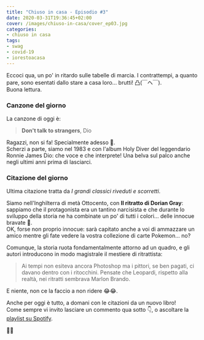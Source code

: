 ```yaml
---
title: "Chiuso in casa - Episodio #3"
date: 2020-03-31T19:36:45+02:00
cover: /images/chiuso-in-casa/cover_ep03.jpg
categories:
- chiuso in casa
tags:
- swag
- covid-19
- iorestoacasa
---
```

Eccoci qua, un po' in ritardo sulle tabelle di marcia. I contrattempi, a quanto pare,
sono esentati dallo stare a casa loro... brutti! 凸(￣ヘ￣).  
Buona lettura.

### Canzone del giorno
La canzone di oggi è:

> **Don't talk to strangers**, Dio

Ragazzi, non si fa! Specialmente adesso 🙊.  
Scherzi a parte, siamo nel 1983 e con l'album Holy Diver del leggendario Ronnie James Dio:
che voce e che interprete! Una belva sul palco anche negli ultimi anni prima di lasciarci.

### Citazione del giorno
Ultima citazione tratta da _I grandi classici riveduti e scorretti_.  

Siamo nell'Inghilterra di metà Ottocento, con **Il ritratto di Dorian Gray**: sappiamo che
il protagonista era un tantino narcisista e che durante lo sviluppo della storia ne
ha combinate un po' di tutti i colori... delle innocue bravate 👼.  
OK, forse non proprio innocue: sarà capitato anche a voi di ammazzare un amico mentre
gli fate vedere la vostra collezione di carte Pokemon... no?  

Comunque, la storia ruota fondamentalmente attorno ad un quadro, e gli autori introducono
in modo magistrale il mestiere di ritrattista:

> Ai tempi non esiteva ancora Photoshop ma i pittori, se ben pagati, ci davano dentro
con i ritocchini. Pensate che Leopardi, rispetto alla realtà, nei ritratti sembrava
Marlon Brando.

E niente, non ce la faccio a non ridere 😂😂.

Anche per oggi è tutto, a domani con le citazioni da un nuovo libro!  
Come sempre vi invito lasciare un commento qua sotto 👇, o ascoltare la [playlist su Spotify](https://spoti.fi/3apGc1X).  

👋👋
